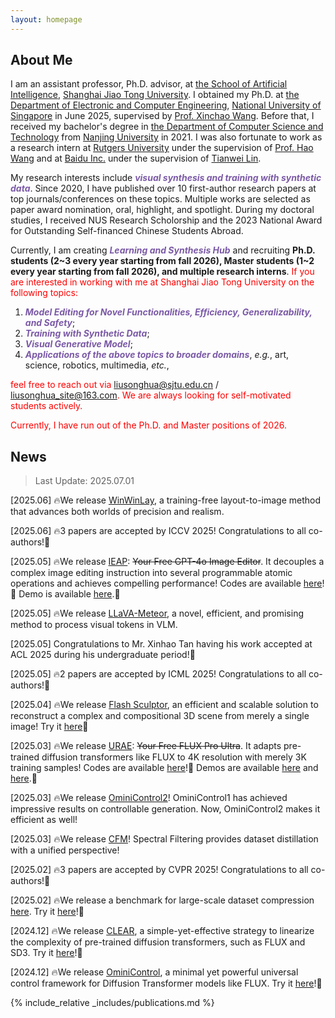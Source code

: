 ```yaml
---
layout: homepage
---
```


## About Me

I am an assistant professor, Ph.D. advisor, at [the School of Artificial Intelligence](https://soai.sjtu.edu.cn), [Shanghai Jiao Tong University](https://www.sjtu.edu.cn). I obtained my Ph.D. at [the Department of Electronic and Computer Engineering](https://cde.nus.edu.sg/ece/), [National University of Singapore](https://nus.edu.sg/) in June 2025, supervised by [Prof. Xinchao Wang](https://sites.google.com/site/sitexinchaowang/). Before that, I received my bachelor's degree in [the Department of Computer Science and Technology](https://cs.nju.edu.cn/) from [Nanjing University](https://www.nju.edu.cn/) in 2021. I was also fortunate to work as a research intern at [Rutgers University](http://www.rutgers.edu/) under the supervision of [Prof. Hao Wang](http://www.wanghao.in/) and at [Baidu Inc.](http://research.baidu.com/) under the supervision of [Tianwei Lin](https://wzmsltw.github.io/).

My research interests include <b><i style="color:#7b5aa6">visual synthesis and training with synthetic data</i></b>. Since 2020, I have published over 10 first-author research papers at top journals/conferences on these topics. Multiple works are selected as paper award nomination, oral, highlight, and spotlight. During my doctoral studies, I received NUS Research Scholorship and the 2023 National Award for Outstanding Self-financed Chinese Students Abroad.

Currently, I am creating <b><i style="color:#7b5aa6">Learning and Synthesis Hub</i></b> and recruiting **Ph.D. students (2~3 every year starting from fall 2026), Master students (1~2 every year starting from fall 2026), and multiple research interns**. <span style="color: red;">If you are interested in working with me at Shanghai Jiao Tong University on the following topics:</span>

1. <b><i style="color:#7b5aa6">Model Editing for Novel Functionalities, Efficiency, Generalizability, and Safety</i></b>;
2. <b><i style="color:#7b5aa6">Training with Synthetic Data</i></b>;
3. <b><i style="color:#7b5aa6">Visual Generative Model</i></b>;
4. <b><i style="color:#7b5aa6">Applications of the above topics to broader domains</i></b>, *e.g.*, art, science, robotics, multimedia, *etc.*,

<span style="color: red;">feel free to reach out via</span> liusonghua@sjtu.edu.cn / liusonghua_site@163.com<span style="color: red;">. We are always looking for self-motivated students actively.</span>

<span style="color: red;">Currently, I have run out of the Ph.D. and Master positions of 2026.</span>

## News

> Last Update: 2025.07.01

[2025.06] 🔥We release [WinWinLay](https://arxiv.org/abs/2506.15563), a training-free layout-to-image method that advances both worlds of precision and realism.

[2025.06] 🔥3 papers are accepted by ICCV 2025! Congratulations to all co-authors!🎉

[2025.05] 🔥We release [IEAP](https://arxiv.org/abs/2506.04158): ~~Your Free GPT-4o Image Editor~~. It decouples a complex image editing instruction into several programmable atomic operations and achieves compelling performance! Codes are available [here](https://github.com/YujiaHu1109/IEAP)!🚀 Demo is available [here](https://huggingface.co/spaces/Cicici1109/IEAP).🤗 

[2025.05] 🔥We release [LLaVA-Meteor](https://arxiv.org/abs/2505.11945), a novel, efficient, and promising method to process visual tokens in VLM.

[2025.05] Congratulations to Mr. Xinhao Tan having his work accepted at ACL 2025 during his undergraduate period!🎉

[2025.05] 🔥2 papers are accepted by ICML 2025! Congratulations to all co-authors!🎉

[2025.04] 🔥We release [Flash Sculptor](https://arxiv.org/abs/2504.06178), an efficient and scalable solution to reconstruct a complex and compositional 3D scene from merely a single image! Try it [here](https://github.com/YujiaHu1109/Flash-Sculptor)🚀

[2025.03] 🔥We release [URAE](https://arxiv.org/abs/2503.16322): ~~Your Free FLUX Pro Ultra~~. It adapts pre-trained diffusion transformers like FLUX to 4K resolution with merely 3K training samples! Codes are available [here](https://github.com/Huage001/URAE)!🚀 Demos are available [here](https://huggingface.co/spaces/Yuanshi/URAE) and [here](https://huggingface.co/spaces/Yuanshi/URAE_dev).🤗 

[2025.03] 🔥We release [OminiControl2](https://arxiv.org/abs/2503.08280)! OminiControl1 has achieved impressive results on controllable generation. Now, OminiControl2 makes it efficient as well!

[2025.03] 🔥We release [CFM](https://www.arxiv.org/abs/2503.01212)! Spectral Filtering provides dataset distillation with a unified perspective!

[2025.02] 🔥3 papers are accepted by CVPR 2025! Congratulations to all co-authors!🎉

[2025.02] 🔥We release a benchmark for large-scale dataset compression [here](https://arxiv.org/abs/2502.06434). Try it [here](https://github.com/ArmandXiao/Rethinking-Dataset-Compression)!🚀

[2024.12] 🔥We release [CLEAR](https://arxiv.org/abs/2412.16112), a simple-yet-effective strategy to linearize the complexity of pre-trained diffusion transformers, such as FLUX and SD3. Try it [here](https://github.com/Huage001/CLEAR)!🚀

[2024.12] 🔥We release [OminiControl](https://arxiv.org/abs/2411.15098), a minimal yet powerful universal control framework for Diffusion Transformer models like FLUX. Try it [here](https://github.com/Yuanshi9815/OminiControl)!🚀

{% include_relative _includes/publications.md %}
